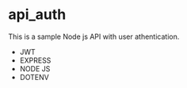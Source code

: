 # api_auth

This is a sample Node js API with user athentication.

- JWT
- EXPRESS
- NODE JS
- DOTENV
